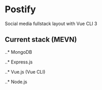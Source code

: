 # Postify

Social media fullstack layout with Vue CLI 3

## Current stack (MEVN)

..* MongoDB

..* Express.js

..* Vue.js (Vue CLI)

..* Node.js

